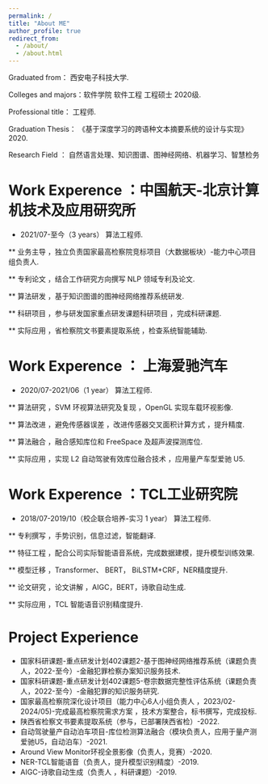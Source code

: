 ```yaml
---
permalink: /
title: "About ME"
author_profile: true
redirect_from: 
  - /about/
  - /about.html
---
```


Graduated from：     西安电子科技大学.

Colleges and majors：软件学院 软件工程 工程硕士 2020级. 

Professional title： 工程师.

Graduation Thesis： 《基于深度学习的跨语种文本摘要系统的设计与实现》2020.

Research Field ：    自然语言处理、知识图谱、图神经网络、机器学习、智慧检务


Work Experence ：中国航天-北京计算机技术及应用研究所
======
  * 2021/07-至今（3 years）                     算法工程师. 
  
  ** 业务主导 ，独立负责国家最高检察院竞标项目（大数据板块）-能力中心项目组负责人.
  
  ** 专利论文 ，结合工作研究方向撰写 NLP 领域专利及论文.
  
  ** 算法研发 ，基于知识图谱的图神经网络推荐系统研发.
  
  ** 科研项目 ，参与研发国家重点研发课题科研项目 ，完成科研课题.
  
  ** 实际应用 ，省检察院文书要素提取系统 ，检查系统智能辅助.



Work Experence ： 上海爱驰汽车 
======
  * 2020/07-2021/06（1 year）                  算法工程师. 
  
  ** 算法研究 ，SVM 环视算法研究及复现 ，OpenGL 实现车载环视影像.
  
  ** 算法改进 ，避免传感器误差 ，改进传感器交叉面积计算方式 ，提升精度.
  
  ** 算法融合 ，融合感知库位和 FreeSpace 及超声波探测库位.
  
  ** 实际应用 ，实现 L2 自动驾驶有效库位融合技术 ，应用量产车型爱驰 U5.



Work Experence ：TCL工业研究院 
======
  * 2018/07-2019/10（校企联合培养-实习 1 year）  算法工程师. 
  
  ** 专利撰写 ，手势识别，信息过滤，智能翻译.
  
  ** 特征工程 ，配合公司实际智能语音系统，完成数据建模，提升模型训练效果.
  
  ** 模型迁移 ，Transformer、 BERT， BiLSTM+CRF，NER精度提升.
  
  ** 论文研究 ，论文讲解 ，AIGC，BERT，诗歌自动生成.
  
  ** 实际应用 ，TCL 智能语音识别精度提升.


Project Experience
======
* 国家科研课题-重点研发计划402课题2-基于图神经网络推荐系统（课题负责人，2022-至今）-金融犯罪检察办案知识服务技术.
* 国家科研课题-重点研发计划402课题5-卷宗数据完整性评估系统（课题负责人，2022-至今）-金融犯罪的知识服务研究.
* 国家最高检察院深化设计项目（能力中心6人小组负责人 ，2023/02-2024/05)-完成最高检察院需求方案 ，技术方案整合，标书撰写，完成投标.
* 陕西省检察文书要素提取系统（参与，已部署陕西省检）-2022.
* 自动驾驶量产自动泊车项目-库位检测算法融合（模块负责人，应用于量产测爱驰U5，自动泊车）-2021.
* Around View Monitor环视全景影像（负责人，竞赛）-2020.
* NER-TCL智能语音（负责人，提升模型识别精度）-2019.
* AIGC-诗歌自动生成（负责人 ，科研课题）-2019.


